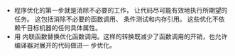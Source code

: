 * 程序优化的第一步就是消除不必要的工作， 让代码尽可能有效地执行所期望的任务。 这包括消除不必要的函数调用、 条件测试和内存引用。 这些优化不依赖千目标机器的任何具体属性。
* 用 内联函数替换优化函数调用。这样的转换既减少了函数调用的开销，也允许编译器对展开的代码做进一 步优化。

